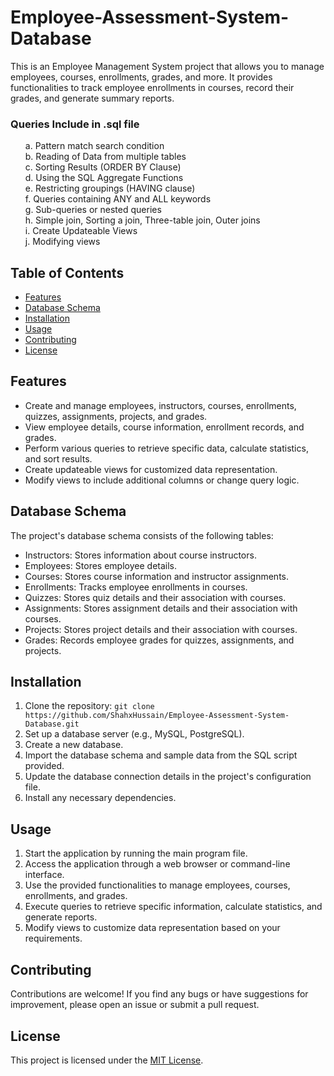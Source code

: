 # Employee-Assessment-System-Database

This is an Employee Management System project that allows you to manage employees, courses, enrollments, grades, and more. It provides functionalities to track employee enrollments in courses, record their grades, and generate summary reports.
<br>
<h3>Queries Include in .sql file</h3>
<ul>
a.	Pattern match search condition
  <br>
b.	Reading of Data from multiple tables
   <br>
c.	Sorting Results (ORDER BY Clause)
   <br>
d.	Using the SQL Aggregate Functions
   <br>
e.	Restricting groupings (HAVING clause)
   <br>
f.	Queries containing ANY and ALL keywords
   <br>
g.	Sub-queries or nested queries 
   <br>
h.	Simple join, Sorting a join, Three-table join, Outer joins
   <br>
i.	Create Updateable Views
   <br>
j.	Modifying views
 <br>

  
</ul>


## Table of Contents

- [Features](#features)
- [Database Schema](#database-schema)
- [Installation](#installation)
- [Usage](#usage)
- [Contributing](#contributing)
- [License](#license)

## Features

- Create and manage employees, instructors, courses, enrollments, quizzes, assignments, projects, and grades.
- View employee details, course information, enrollment records, and grades.
- Perform various queries to retrieve specific data, calculate statistics, and sort results.
- Create updateable views for customized data representation.
- Modify views to include additional columns or change query logic.

## Database Schema

The project's database schema consists of the following tables:

- Instructors: Stores information about course instructors.
- Employees: Stores employee details.
- Courses: Stores course information and instructor assignments.
- Enrollments: Tracks employee enrollments in courses.
- Quizzes: Stores quiz details and their association with courses.
- Assignments: Stores assignment details and their association with courses.
- Projects: Stores project details and their association with courses.
- Grades: Records employee grades for quizzes, assignments, and projects.

## Installation

1. Clone the repository: `git clone https://github.com/ShahxHussain/Employee-Assessment-System-Database.git`
2. Set up a database server (e.g., MySQL, PostgreSQL).
3. Create a new database.
4. Import the database schema and sample data from the SQL script provided.
5. Update the database connection details in the project's configuration file.
6. Install any necessary dependencies.

## Usage

1. Start the application by running the main program file.
2. Access the application through a web browser or command-line interface.
3. Use the provided functionalities to manage employees, courses, enrollments, and grades.
4. Execute queries to retrieve specific information, calculate statistics, and generate reports.
5. Modify views to customize data representation based on your requirements.

## Contributing

Contributions are welcome! If you find any bugs or have suggestions for improvement, please open an issue or submit a pull request.

## License

This project is licensed under the [MIT License](https://opensource.org/licenses/MIT).
